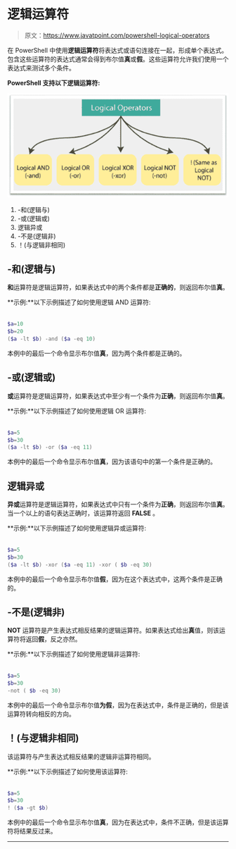 # 逻辑运算符

> 原文：<https://www.javatpoint.com/powershell-logical-operators>

在 PowerShell 中使用**逻辑运算符**将表达式或语句连接在一起，形成单个表达式。包含这些运算符的表达式通常会得到布尔值**真**或**假**。这些运算符允许我们使用一个表达式来测试多个条件。

**PowerShell 支持以下逻辑运算符:**

![PowerShell Logical Operators](img/1d6a29977be1d7cc552fe6bb90a28219.png)

1.  -和(逻辑与)
2.  -或(逻辑或)
3.  逻辑异或
4.  -不是(逻辑非)
5.  ！(与逻辑非相同)

## -和(逻辑与)

**和**运算符是逻辑运算符，如果表达式中的两个条件都是**正确的**，则返回布尔值**真**。

**示例:**以下示例描述了如何使用逻辑 AND 运算符:

```ps1

$a=10
$b=20
($a -lt $b) -and ($a -eq 10) 

```

本例中的最后一个命令显示布尔值**真**，因为两个条件都是正确的。

## -或(逻辑或)

**或**运算符是逻辑运算符，如果表达式中至少有一个条件为**正确**，则返回布尔值**真**。

**示例:**以下示例描述了如何使用逻辑 OR 运算符:

```ps1

$a=5
$b=30
($a -lt $b) -or ($a -eq 11) 

```

本例中的最后一个命令显示布尔值**真**，因为该语句中的第一个条件是正确的。

## 逻辑异或

**异或**运算符是逻辑运算符，如果表达式中只有一个条件为**正确**，则返回布尔值**真**。当一个以上的语句表达正确时，该运算符返回 **FALSE** 。

**示例:**以下示例描述了如何使用逻辑异或运算符:

```ps1

$a=5
$b=30
($a -lt $b) -xor ($a -eq 11) -xor ( $b -eq 30)

```

本例中的最后一个命令显示布尔值**假**，因为在这个表达式中，这两个条件是正确的。

## -不是(逻辑非)

**NOT** 运算符是产生表达式相反结果的逻辑运算符。如果表达式给出**真**值，则该运算符将返回**假**，反之亦然。

**示例:**以下示例描述了如何使用逻辑非运算符:

```ps1

$a=5
$b=30
-not ( $b -eq 30)

```

本例中的最后一个命令显示布尔值**为假**，因为在表达式中，条件是正确的，但是该运算符转向相反的方向。

## ！(与逻辑非相同)

该运算符与产生表达式相反结果的逻辑非运算符相同。

**示例:**以下示例描述了如何使用该运算符:

```ps1

$a=5
$b=30
! ($a -gt $b)

```

本例中的最后一个命令显示布尔值**真**，因为在表达式中，条件不正确，但是该运算符将结果反过来。

* * *